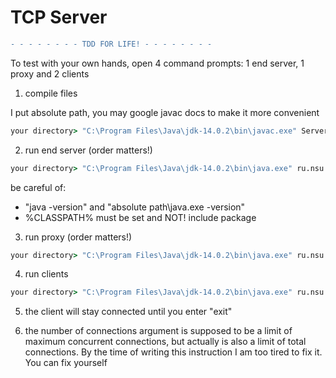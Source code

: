 # TCP Server
```diff
- - - - - - - - TDD FOR LIFE! - - - - - - - -
```

To test with your own hands, open 4 command prompts: 1 end server, 1 proxy and 2 clients
1) compile files

I put absolute path, you may google javac docs to make it more convenient

```bat
your directory> "C:\Program Files\Java\jdk-14.0.2\bin\javac.exe" ServerTCP.java ClientTCP.java ProxyThread.java ServeThread.java
```
2) run end server (order matters!)
```bat
your directory> "C:\Program Files\Java\jdk-14.0.2\bin\java.exe" ru.nsu.fit.lab15.ServerTCP 2525 2 localhost
```
be careful of:
- "java -version" and "absolute path\java.exe -version"
- %CLASSPATH% must be set and NOT! include package

3) run proxy (order matters!)
```bat
your directory> "C:\Program Files\Java\jdk-14.0.2\bin\java.exe" ru.nsu.fit.lab15.ServerTCP 3434 2 localhost 2525 localhost
```

4) run clients
```bat
your directory> "C:\Program Files\Java\jdk-14.0.2\bin\java.exe" ru.nsu.fit.lab15.ClientTCP 3434 localhost c
```

5) the client will stay connected until you enter "exit"

6) the number of connections argument is supposed to be a limit of maximum concurrent connections, but actually is also a limit of total connections. 
By the time of writing this instruction I am too tired to fix it. You can fix yourself
